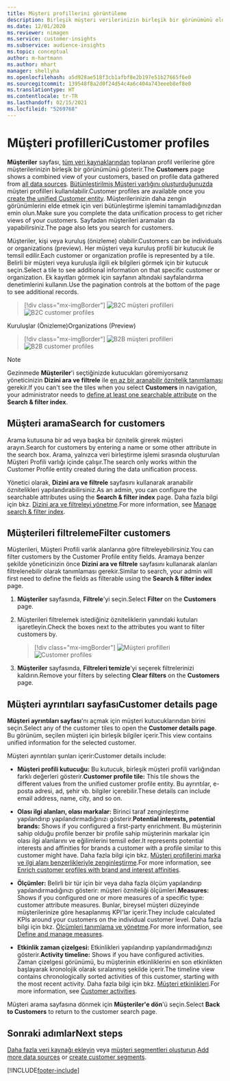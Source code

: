 ```yaml
---
title: Müşteri profillerini görüntüleme
description: Birleşik müşteri verilerinizin birleşik bir görünümünü elde edin.
ms.date: 12/01/2020
ms.reviewer: nimagen
ms.service: customer-insights
ms.subservice: audience-insights
ms.topic: conceptual
author: m-hartmann
ms.author: mhart
manager: shellyha
ms.openlocfilehash: a5d928ae518f3cb1afbf8e2b197e51b27665f6e0
ms.sourcegitcommit: 139548f8a2d0f24d54c4a6c404a743eeeb8ef8e0
ms.translationtype: HT
ms.contentlocale: tr-TR
ms.lasthandoff: 02/15/2021
ms.locfileid: "5269768"
---
```

# <a name="customer-profiles"></a><span data-ttu-id="12975-103">Müşteri profilleri</span><span class="sxs-lookup"><span data-stu-id="12975-103">Customer profiles</span></span>

<span data-ttu-id="12975-104">**Müşteriler** sayfası, [tüm veri kaynaklarından](data-sources.md) toplanan profil verilerine göre müşterilerinizin birleşik bir görünümünü gösterir.</span><span class="sxs-lookup"><span data-stu-id="12975-104">The **Customers** page shows a combined view of your customers, based on profile data gathered from [all data sources](data-sources.md).</span></span> <span data-ttu-id="12975-105">[Bütünleştirilmiş Müşteri varlığını oluşturduğunuzda](data-unification.md) müşteri profilleri kullanılabilir.</span><span class="sxs-lookup"><span data-stu-id="12975-105">Customer profiles are available once you [create the unified Customer entity](data-unification.md).</span></span> <span data-ttu-id="12975-106">Müşterilerinizin daha zengin görünümlerini elde etmek için veri bütünleştirme işlemini tamamladığınızdan emin olun.</span><span class="sxs-lookup"><span data-stu-id="12975-106">Make sure you complete the data unification process to get richer views of your customers.</span></span> <span data-ttu-id="12975-107">Sayfadan müşterileri aramaları da yapabilirsiniz.</span><span class="sxs-lookup"><span data-stu-id="12975-107">The page also lets you search for customers.</span></span>

<span data-ttu-id="12975-108">Müşteriler, kişi veya kuruluş (önizleme) olabilir.</span><span class="sxs-lookup"><span data-stu-id="12975-108">Customers can be individuals or organizations (preview).</span></span> <span data-ttu-id="12975-109">Her müşteri veya kuruluş profili bir kutucuk ile temsil edilir.</span><span class="sxs-lookup"><span data-stu-id="12975-109">Each customer or organization profile is represented by a tile.</span></span> <span data-ttu-id="12975-110">Belirli bir müşteri veya kuruluşla ilgili ek bilgileri görmek için bir kutucuk seçin.</span><span class="sxs-lookup"><span data-stu-id="12975-110">Select a tile to see additional information on that specific customer or organization.</span></span> <span data-ttu-id="12975-111">Ek kayıtları görmek için sayfanın altındaki sayfalandırma denetimlerini kullanın.</span><span class="sxs-lookup"><span data-stu-id="12975-111">Use the pagination controls at the bottom of the page to see additional records.</span></span>

> [!div class="mx-imgBorder"] 
> <span data-ttu-id="12975-112">![B2C müşteri profilleri](media/profiles-customers.png "B2C müşteri profilleri")</span><span class="sxs-lookup"><span data-stu-id="12975-112">![B2C customer profiles](media/profiles-customers.png "B2C customer profiles")</span></span>

<span data-ttu-id="12975-113">Kuruluşlar (Önizleme)</span><span class="sxs-lookup"><span data-stu-id="12975-113">Organizations (Preview)</span></span>
> [!div class="mx-imgBorder"] 
> <span data-ttu-id="12975-114">![B2B müşteri profilleri](media/profile-customers-b2b.png "B2B müşteri profilleri")</span><span class="sxs-lookup"><span data-stu-id="12975-114">![B2B customer profiles](media/profile-customers-b2b.png "B2B customer profiles")</span></span>

> [!NOTE]
> <span data-ttu-id="12975-115">Gezinmede **Müşteriler**'i seçtiğinizde kutucukları göremiyorsanız yöneticinizin **Dizini ara ve filtrele** ile [en az bir aranabilir öznitelik tanımlaması](search-filter-index.md) gerekir.</span><span class="sxs-lookup"><span data-stu-id="12975-115">If you can't see the tiles when you select **Customers** in navigation, your administrator needs to [define at least one searchable attribute](search-filter-index.md) on the **Search & filter index**.</span></span>

## <a name="search-for-customers"></a><span data-ttu-id="12975-116">Müşteri arama</span><span class="sxs-lookup"><span data-stu-id="12975-116">Search for customers</span></span>

<span data-ttu-id="12975-117">Arama kutusuna bir ad veya başka bir öznitelik girerek müşteri arayın.</span><span class="sxs-lookup"><span data-stu-id="12975-117">Search for customers by entering a name or some other attribute in the search box.</span></span> <span data-ttu-id="12975-118">Arama, yalnızca veri birleştirme işlemi sırasında oluşturulan Müşteri Profili varlığı içinde çalışır.</span><span class="sxs-lookup"><span data-stu-id="12975-118">The search only works within the Customer Profile entity created during the data unification process.</span></span>

<span data-ttu-id="12975-119">Yönetici olarak, **Dizini ara ve filtrele** sayfasını kullanarak aranabilir öznitelikleri yapılandırabilirsiniz.</span><span class="sxs-lookup"><span data-stu-id="12975-119">As an admin, you can configure the searchable attributes using the **Search & filter index** page.</span></span> <span data-ttu-id="12975-120">Daha fazla bilgi için bkz. [Dizini ara ve filtreleyi yönetme](search-filter-index.md).</span><span class="sxs-lookup"><span data-stu-id="12975-120">For more information, see [Manage search & filter index](search-filter-index.md).</span></span>

## <a name="filter-customers"></a><span data-ttu-id="12975-121">Müşterileri filtreleme</span><span class="sxs-lookup"><span data-stu-id="12975-121">Filter customers</span></span>

<span data-ttu-id="12975-122">Müşterileri, Müşteri Profili varlık alanlarına göre filtreleyebilirsiniz.</span><span class="sxs-lookup"><span data-stu-id="12975-122">You can filter customers by the Customer Profile entity fields.</span></span> <span data-ttu-id="12975-123">Aramaya benzer şekilde yöneticinizin önce **Dizini ara ve filtrele** sayfasını kullanarak alanları filtrelenebilir olarak tanımlaması gerekir.</span><span class="sxs-lookup"><span data-stu-id="12975-123">Similar to search, your admin will first need to define the fields as filterable using the **Search & filter index** page.</span></span>

1. <span data-ttu-id="12975-124">**Müşteriler** sayfasında, **Filtrele**'yi seçin.</span><span class="sxs-lookup"><span data-stu-id="12975-124">Select **Filter** on the **Customers** page.</span></span>

2. <span data-ttu-id="12975-125">Müşterileri filtrelemek istediğiniz özniteliklerin yanındaki kutuları işaretleyin.</span><span class="sxs-lookup"><span data-stu-id="12975-125">Check the boxes next to the attributes you want to filter customers by.</span></span>

   > [!div class="mx-imgBorder"] 
   > <span data-ttu-id="12975-126">![Müşteri profilleri](media/profiles-customers3.png "Müşteri profilleri")</span><span class="sxs-lookup"><span data-stu-id="12975-126">![Customer profiles](media/profiles-customers3.png "Customer profiles")</span></span>

3. <span data-ttu-id="12975-127">**Müşteriler** sayfasında, **Filtreleri temizle**'yi seçerek filtrelerinizi kaldırın.</span><span class="sxs-lookup"><span data-stu-id="12975-127">Remove your filters by selecting **Clear filters** on the **Customers** page.</span></span>

##  <a name="customer-details-page"></a><span data-ttu-id="12975-128">Müşteri ayrıntıları sayfası</span><span class="sxs-lookup"><span data-stu-id="12975-128">Customer details page</span></span>

<span data-ttu-id="12975-129">**Müşteri ayrıntıları sayfası**'nı açmak için müşteri kutucuklarından birini seçin.</span><span class="sxs-lookup"><span data-stu-id="12975-129">Select any of the customer tiles to open the **Customer details page**.</span></span> <span data-ttu-id="12975-130">Bu görünüm, seçilen müşteri için birleşik bilgiler içerir.</span><span class="sxs-lookup"><span data-stu-id="12975-130">This view contains unified information for the selected customer.</span></span>

<span data-ttu-id="12975-131">Müşteri ayrıntıları şunları içerir:</span><span class="sxs-lookup"><span data-stu-id="12975-131">Customer details include:</span></span>

-   <span data-ttu-id="12975-132">**Müşteri profili kutucuğu:** Bu kutucuk, birleşik müşteri profili varlığından farklı değerleri gösterir.</span><span class="sxs-lookup"><span data-stu-id="12975-132">**Customer profile tile:** This tile shows the different values from the unified customer profile entity.</span></span> <span data-ttu-id="12975-133">Bu ayrıntılar, e-posta adresi, ad, şehir vb. bilgiler içerebilir.</span><span class="sxs-lookup"><span data-stu-id="12975-133">These details can include email address, name, city, and so on.</span></span> 

-   <span data-ttu-id="12975-134">**Olası ilgi alanları, olası markalar:** Birinci taraf zenginleştirme yapılandırıp yapılandırmadığınızı gösterir.</span><span class="sxs-lookup"><span data-stu-id="12975-134">**Potential interests, potential brands:** Shows if you configured a first-party enrichment.</span></span> <span data-ttu-id="12975-135">Bu müşterinin sahip olduğu profile benzer bir profile sahip müşterinin markalar için olası ilgi alanlarını ve eğilimlerini temsil eder.</span><span class="sxs-lookup"><span data-stu-id="12975-135">It represents potential interests and affinities for brands a customer with a profile similar to this customer might have.</span></span> <span data-ttu-id="12975-136">Daha fazla bilgi için bkz. [Müşteri profillerini marka ve ilgi alanı benzerlikleriyle zenginleştirme](enrichment-microsoft-graph.md).</span><span class="sxs-lookup"><span data-stu-id="12975-136">For more information, see [Enrich customer profiles with brand and interest affinities](enrichment-microsoft-graph.md).</span></span>

-   <span data-ttu-id="12975-137">**Ölçümler:** Belirli bir tür için bir veya daha fazla ölçüm yapılandırıp yapılandırmadığınızı gösterir: müşteri özniteliği ölçümleri.</span><span class="sxs-lookup"><span data-stu-id="12975-137">**Measures:** Shows if you configured one or more measures of a specific type: customer attribute measures.</span></span> <span data-ttu-id="12975-138">Bunlar, bireysel müşteri düzeyinde müşterilerinize göre hesaplanmış KPI'lar içerir.</span><span class="sxs-lookup"><span data-stu-id="12975-138">They include calculated KPIs around your customers on the individual customer level.</span></span> <span data-ttu-id="12975-139">Daha fazla bilgi için bkz. [Ölçümleri tanımlama ve yönetme](measures.md).</span><span class="sxs-lookup"><span data-stu-id="12975-139">For more information, see [Define and manage measures](measures.md).</span></span>

-   <span data-ttu-id="12975-140">**Etkinlik zaman çizelgesi:** Etkinlikleri yapılandırıp yapılandırmadığınızı gösterir.</span><span class="sxs-lookup"><span data-stu-id="12975-140">**Activity timeline:** Shows if you have configured activities.</span></span> <span data-ttu-id="12975-141">Zaman çizelgesi görünümü, bu müşterinin etkinliklerini en son etkinlikten başlayarak kronolojik olarak sıralanmış şekilde içerir.</span><span class="sxs-lookup"><span data-stu-id="12975-141">The timeline view contains chronologically sorted activities of this customer, starting with the most recent activity.</span></span> <span data-ttu-id="12975-142">Daha fazla bilgi için bkz. [Müşteri etkinlikleri](activities.md).</span><span class="sxs-lookup"><span data-stu-id="12975-142">For more information, see [Customer activities](activities.md).</span></span>

<span data-ttu-id="12975-143">Müşteri arama sayfasına dönmek için **Müşteriler'e dön**'ü seçin.</span><span class="sxs-lookup"><span data-stu-id="12975-143">Select **Back to Customers** to return to the customer search page.</span></span>

## <a name="next-steps"></a><span data-ttu-id="12975-144">Sonraki adımlar</span><span class="sxs-lookup"><span data-stu-id="12975-144">Next steps</span></span>

<span data-ttu-id="12975-145">[Daha fazla veri kaynağı ekleyin](data-sources.md) veya [müşteri segmentleri oluşturun](segments.md).</span><span class="sxs-lookup"><span data-stu-id="12975-145">[Add more data sources](data-sources.md) or [create customer segments](segments.md).</span></span>


[!INCLUDE[footer-include](../includes/footer-banner.md)]